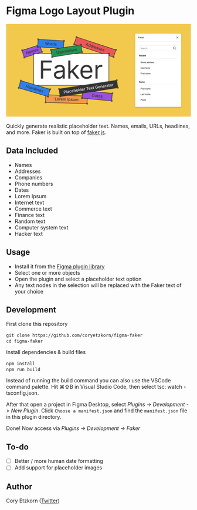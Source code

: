 # Figma Logo Layout Plugin

![Faker](banner-v3.png)

Quickly generate realistic placeholder text. Names, emails, URLs, headlines, and more.
Faker is built on top of [faker.js](https://github.com/Marak/faker.js).

## Data Included

- Names
- Addresses
- Companies
- Phone numbers
- Dates
- Lorem Ipsum
- Internet text
- Commerce text
- Finance text
- Random text
- Computer system text
- Hacker text

## Usage

- Install it from the [Figma plugin library](https://www.figma.com/community/plugin/833836762121994814)
- Select one or more objects
- Open the plugin and select a placeholder text option
- Any text nodes in the selection will be replaced with the Faker text of your choice

## Development

First clone this repository

```shell
git clone https://github.com/coryetzkorn/figma-faker
cd figma-faker
```

Install dependencies & build files

```shell
npm install
npm run build
```

Instead of running the build command you can also use the VSCode command palette. Hit ⌘⇧B in Visual Studio Code, then select tsc: watch - tsconfig.json.

After that open a project in Figma Desktop, select _Plugins -> Development -> New Plugin_. Click `Choose a manifest.json` and find the `manifest.json` file in this plugin directory.

Done! Now access via _Plugins -> Development -> Faker_

## To-do

- [ ] Better / more human date formatting
- [ ] Add support for placeholder images

## Author

Cory Etzkorn ([Twitter](https://twitter.com/coryetzkorn))
